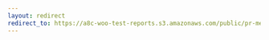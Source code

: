 ```yaml
---
layout: redirect
redirect_to: https://a8c-woo-test-reports.s3.amazonaws.com/public/pr-merge/41217/e2e/index.html
---
```

